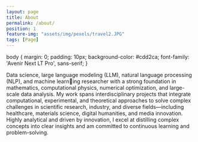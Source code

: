```yaml
---
layout: page
title: About
permalink: /about/
position: 1
feature-img: "assets/img/pexels/travel2.JPG"
tags: [Page]
---
```


  body {
    margin: 0;
    padding: 10px;
    background-color: #cdd2ca;
    font-family: 'Avenir Next LT Pro', sans-serif;
  }

Data science, large language modeling (LLM), natural language processing (NLP), and machine learning researcher with a strong foundation in mathematics, computational physics, numerical optimization,
and large-scale data analysis. My work spans interdisciplinary projects that integrate computational,
experimental, and theoretical approaches to solve complex challenges in scientific research, industry, and
diverse fields—including healthcare, materials science, digital humanities, and media innovation. Highly
analytical and driven by innovation, I excel at distilling complex concepts into clear insights and am
committed to continuous learning and problem-solving.
